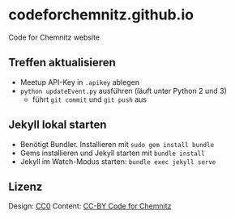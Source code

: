codeforchemnitz.github.io
=========================

Code for Chemnitz website

Treffen aktualisieren
---------------------

* Meetup API-Key in `.apikey` ablegen
* `python updateEvent.py` ausführen (läuft unter Python 2 und 3)
  - führt `git commit` und `git push` aus

Jekyll lokal starten
--------------------

* Benötigt Bundler. Installieren mit `sudo gem install bundle`
* Gems installieren und Jekyll starten mit `bundle install`
* Jekyll im Watch-Modus starten: `bundle exec jekyll serve`


Lizenz
------

Design: [CC0](https://creativecommons.org/publicdomain/zero/1.0/)
Content: [CC-BY Code for Chemnitz](https://creativecommons.org/licenses/by/4.0/)
